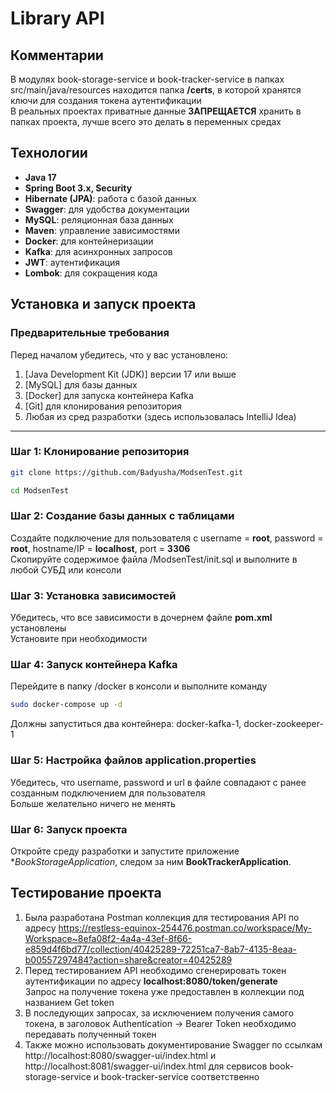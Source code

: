 # Library API

## Комментарии
В модулях book-storage-service и book-tracker-service в папках src/main/java/resources находится папка **/certs**, в которой хранятся ключи для создания токена аутентификации<br/>
В реальных проектах приватные данные **ЗАПРЕЩАЕТСЯ** хранить в папках проекта, лучше всего это делать в переменных средах

## Технологии
- **Java 17**
- **Spring Boot 3.x, Security**
- **Hibernate (JPA)**: работа с базой данных
- **Swagger**: для удобства документации
- **MySQL**: реляционная база данных
- **Maven**: управление зависимостями
- **Docker**: для контейнеризации
- **Kafka**: для асинхронных запросов
- **JWT**: аутентификация
- **Lombok**: для сокращения кода

## Установка и запуск проекта

### Предварительные требования
Перед началом убедитесь, что у вас установлено:
1. [Java Development Kit (JDK)] версии 17 или выше
2. [MySQL] для базы данных
3. [Docker] для запуска контейнера Kafka
4. [Git] для клонирования репозитория
5. Любая из сред разработки (здесь использовалась IntelliJ Idea)

---

### Шаг 1: Клонирование репозитория
```bash
git clone https://github.com/Badyusha/ModsenTest.git
```
```bash
cd ModsenTest
```

### Шаг 2: Создание базы данных с таблицами
Создайте подключение для пользователя с username = **root**, password = **root**, hostname/IP = **localhost**, port = **3306**<br/>
Скопируйте содержимое файла /ModsenTest/init.sql и выполните в любой СУБД или консоли

### Шаг 3: Установка зависимостей
Убедитесь, что все зависимости в дочернем файле **pom.xml** установлены<br/>
Установите при необходимости

### Шаг 4: Запуск контейнера Kafka
Перейдите в папку /docker в консоли и выполните команду
```bash
sudo docker-compose up -d
```

Должны запуститься два контейнера: docker-kafka-1, docker-zookeeper-1

### Шаг 5: Настройка файлов application.properties
Убедитесь, что username, password и url в файле совпадают с ранее созданным подключением для пользователя<br/>
Больше желательно ничего не менять

### Шаг 6: Запуск проекта
Откройте среду разработки и запустите приложение **BookStorageApplication*, следом за ним **BookTrackerApplication**.

## Тестирование проекта

1. Была разработана Postman коллекция для тестирования API по адресу https://restless-equinox-254476.postman.co/workspace/My-Workspace~8efa08f2-4a4a-43ef-8f66-e859d4f6bd77/collection/40425289-72251ca7-8ab7-4135-8eaa-b00557297484?action=share&creator=40425289
2. Перед тестированием API необходимо сгенерировать токен аутентификации по адресу **localhost:8080/token/generate**<br/>
Запрос на получение токена уже предоставлен в коллекции под названием Get token<br/>
3. В последующих запросах, за исключением получения самого токена, в заголовок Authentication -> Bearer Token необходимо передавать полученный токен
4. Также можно использовать документирование Swagger по ссылкам http://localhost:8080/swagger-ui/index.html и http://localhost:8081/swagger-ui/index.html для сервисов book-storage-service и book-tracker-service соответственно
